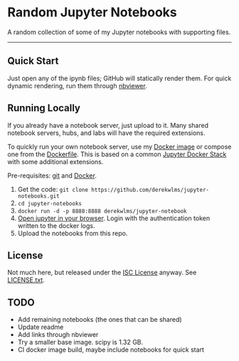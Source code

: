 # Random Jupyter Notebooks

A random collection of some of my Jupyter notebooks with supporting files.


---

## Quick Start

Just open any of the ipynb files; GitHub will statically render them.
For quick dynamic rendering, run them through [nbviewer](https://nbviewer.jupyter.org/).

## Running Locally

If you already have a notebook server, just upload to it.
Many shared notebook servers, hubs, and labs will have the required extensions.

To quickly run your own notebook server, use my [Docker image](https://hub.docker.com/repository/docker/derekwlms/jupyter-notebook) or compose one from the [Dockerfile](Dockerfile). 
This is based on a common [Jupyter Docker Stack](https://jupyter-docker-stacks.readthedocs.io/en/latest/using/selecting.html) with some additional extensions. 

Pre-requisites: [git](https://git-scm.com/) and [Docker](https://www.docker.com/).

1. Get the code: `git clone https://github.com/derekwlms/jupyter-notebooks.git`
2. `cd jupyter-notebooks`
3. `docker run -d -p 8888:8888 derekwlms/jupyter-notebook`
4. [Open jupyter in your browser](http://localhost:8888). Login with the authentication token written to the docker logs.
5. Upload the notebooks from this repo.

## License
Not much here, but released under the [ISC License](https://opensource.org/licenses/ISC) anyway. See [LICENSE.txt](LICENSE.txt).

## TODO

- Add remaining notebooks (the ones that can be shared)
- Update readme
- Add links through nbviewer
- Try a smaller base image. scipy is 1.32 GB.
- CI docker image build, maybe include notebooks for quick start
